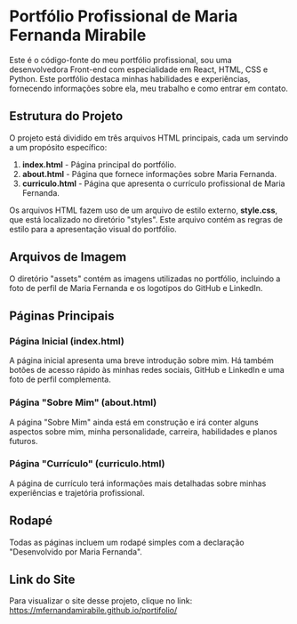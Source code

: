 # Portfólio Profissional de Maria Fernanda Mirabile

Este é o código-fonte do meu portfólio profissional, sou uma desenvolvedora Front-end com especialidade em React, HTML, CSS e Python. Este portfólio destaca minhas habilidades e experiências, fornecendo informações sobre ela, meu trabalho e como entrar em contato.

## Estrutura do Projeto

O projeto está dividido em três arquivos HTML principais, cada um servindo a um propósito específico:

1. **index.html** - Página principal do portfólio.
2. **about.html** - Página que fornece informações sobre Maria Fernanda.
3. **curriculo.html** - Página que apresenta o currículo profissional de Maria Fernanda.

Os arquivos HTML fazem uso de um arquivo de estilo externo, **style.css**, que está localizado no diretório "styles". Este arquivo contém as regras de estilo para a apresentação visual do portfólio.

## Arquivos de Imagem

O diretório "assets" contém as imagens utilizadas no portfólio, incluindo a foto de perfil de Maria Fernanda e os logotipos do GitHub e LinkedIn.

## Páginas Principais

### Página Inicial (index.html)

A página inicial apresenta uma breve introdução sobre mim. Há também botões de acesso rápido às minhas redes sociais, GitHub e LinkedIn e uma foto de perfil complementa.

### Página "Sobre Mim" (about.html)

A página "Sobre Mim" ainda está em construção e irá conter alguns aspectos sobre mim, minha personalidade, carreira, habilidades e planos futuros.

### Página "Currículo" (curriculo.html)

A página de currículo terá informações mais detalhadas sobre minhas experiências e trajetória profissional.

## Rodapé

Todas as páginas incluem um rodapé simples com a declaração "Desenvolvido por Maria Fernanda".

## Link do Site

Para visualizar o site desse projeto, clique no link:
https://mfernandamirabile.github.io/portifolio/